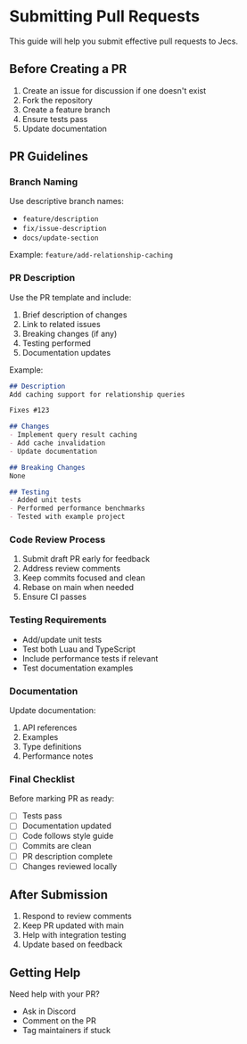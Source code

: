 # Submitting Pull Requests

This guide will help you submit effective pull requests to Jecs.

## Before Creating a PR

1. Create an issue for discussion if one doesn't exist
2. Fork the repository
3. Create a feature branch
4. Ensure tests pass
5. Update documentation

## PR Guidelines

### Branch Naming

Use descriptive branch names:
- `feature/description`
- `fix/issue-description`
- `docs/update-section`

Example: `feature/add-relationship-caching`

### PR Description

Use the PR template and include:

1. Brief description of changes
2. Link to related issues
3. Breaking changes (if any)
4. Testing performed
5. Documentation updates

Example:
```markdown
## Description
Add caching support for relationship queries

Fixes #123

## Changes
- Implement query result caching
- Add cache invalidation
- Update documentation

## Breaking Changes
None

## Testing
- Added unit tests
- Performed performance benchmarks
- Tested with example project
```

### Code Review Process

1. Submit draft PR early for feedback
2. Address review comments
3. Keep commits focused and clean
4. Rebase on main when needed
5. Ensure CI passes

### Testing Requirements

- Add/update unit tests
- Test both Luau and TypeScript
- Include performance tests if relevant
- Test documentation examples

### Documentation

Update documentation:

1. API references
2. Examples
3. Type definitions
4. Performance notes

### Final Checklist

Before marking PR as ready:

- [ ] Tests pass
- [ ] Documentation updated
- [ ] Code follows style guide
- [ ] Commits are clean
- [ ] PR description complete
- [ ] Changes reviewed locally

## After Submission

1. Respond to review comments
2. Keep PR updated with main
3. Help with integration testing
4. Update based on feedback

## Getting Help

Need help with your PR?

- Ask in Discord
- Comment on the PR
- Tag maintainers if stuck
